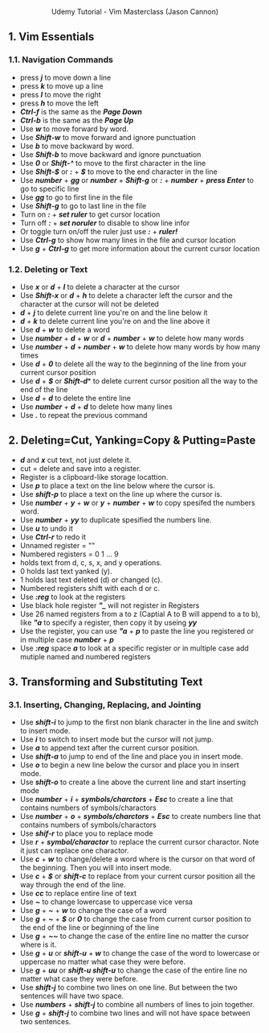<p style="text-align: center;"> Udemy Tutorial - Vim Masterclass (Jason Cannon)</p>

## 1. Vim Essentials
### 1.1. Navigation Commands

- press ***j*** to move down a line
- press ***k*** to move up a line
- press ***l*** to move the right
- press ***h*** to move the left
- ***Ctrl-f*** is the same as the ***Page Down***
- ***Ctrl-b*** is the same as the ***Page Up***
- Use ***w*** to move forward by word.
- Use ***Shift-w*** to move forward and ignore punctuation
- Use ***b*** to move backward by word.
- Use ***Shift-b*** to move backward and ignore punctuation
- Use ***0*** or ***Shift-^*** to move to the first character in the line
- Use ***Shift-$*** or ***:*** + ***\$*** to move to the end character in the line
- Use ***number*** + ***gg*** or ***number*** + ***Shift-g*** or ***:*** + ***number*** + ***press Enter*** to go to specific line
- Use ***gg*** to go to first line in the file
- Use ***Shift-g*** to go to last line in the file
- Turn on ***:*** + ***set ruler*** to get cursor location
- Turn off ***:*** + ***set noruler*** to disable to show line infor
- Or toggle turn on/off the ruler just use ***:*** + ***ruler!***
- Use ***Ctrl-g*** to show how many lines in the file and cursor location 
- Use ***g*** + ***Ctrl-g*** to get more information about the current cursor location

### 1.2. Deleting or Text
- Use ***x*** or ***d*** + ***l*** to delete a character at the cursor
- Use ***Shift-x*** or ***d*** + ***h*** to delete a character left the cursor and the character at the cursor will not be deleted
- ***d*** + ***j*** to delete current line you're on and the line below it
- ***d*** + ***k*** to delete current line you're on and the line above it
- Use ***d*** + ***w*** to delete a word 
- Use ***number*** + ***d*** + ***w*** or ***d*** + ***number*** + ***w*** to delete how many words
- Use ***number*** + ***d*** + ***number*** + ***w*** to delete how many words by how many times
- Use ***d*** + ***0*** to delete all the way to the beginning of the line from your current cursor position
- Use ***d*** + ***$*** or ***Shift-d**** to delete current cursor position all the way to the end of the line
- Use ***d*** + ***d*** to delete the entire line
- Use ***number*** + ***d*** + ***d*** to delete how many lines
- Use ***.*** to repeat the previous command

## 2. Deleting=Cut, Yanking=Copy & Putting=Paste
- ***d*** and ***x*** cut text, not just delete it.
- cut = delete and save into a register.
- Register is a clipboard-like storage locattion.
- Use ***p*** to place a text on the line below where the cursor is.
- Use ***shift-p*** to place a text on the line up where the cursor is.
- Use ***number*** + ***y*** + ***w*** or ***y*** + ***number*** + ***w*** to copy spesifed the numbers word.
- Use ***number*** + ***yy*** to duplicate spesified the numbers line.
- Use ***u*** to undo it
- Use ***Ctrl-r*** to redo it
- Unnamed register = ""
- Numbered registers = 0 1 ... 9
-  holds text from d, c, s, x, and y operations.
- 0 holds last text yanked (y).
- 1 holds last text deleted (d) or changed (c).
- Numbered registers shift with each d or c.
- Use ***:reg*** to look at the registers
- Use black hole register ***"_*** will not register in Registers
- Use 26 named registers from a to z (Captial A to B will append to a to b), like ***"a*** to specify a register, then copy it by useing ***yy***
- Use the register, you can use ***"a*** + ***p*** to paste the line you registered or in multiple case ***number*** + ***p***
- Use ***:reg*** space ***a*** to look at a specific register or in multiple case add mutiple named and numbered registers

## 3. Transforming and Substituting Text
### 3.1. Inserting, Changing, Replacing, and Jointing
- Use ***shift-i*** to jump to the first non blank character in the line and switch to insert mode.
- Use ***i*** to switch to insert mode but the cursor will not jump.
- Use ***a*** to append text after the current cursor position. 
- Use ***shift-a*** to jump to end of the line and place you in insert mode.
- Use ***o*** to begin a new line below the cursor and place you in insert mode.
- Use ***shift-o*** to create a line above the current line and start inserting mode
- Use ***number*** + ***i*** + ***symbols/charctors*** + ***Esc*** to create a line that contains numbers of symbols/charactors
- Use ***number*** + ***o*** + ***symbols/charctors*** + ***Esc*** to create numbers line that contains numbers of symbols/charactors
- Use ***shif-r*** to place you to replace mode
- Use ***r*** + ***symbol/charactor*** to replace the current cursor charactor. Note it just can replace one charactor.
- Use ***c*** + ***w*** to change/delete a word where is the cursor on that word of the beginning. Then you will into insert mode.
- Use ***c*** + ***$*** or ***shift-c*** to replace from your current cursor position all the way through the end of the line.
- Use ***cc*** to replace entire line of text
- Use ***~*** to change lowercase to uppercase vice versa
- Use ***g*** + ***~*** + ***w*** to change the case of a word
- Use ***g*** + ***~*** + ***$*** or ***0*** to change the case from current cursor position to the end of the line or beginning of the line
- Use ***g*** + ***~~*** to change the case of the entire line no matter the cursor where is it.
- Use ***g*** + ***u*** or ***shift-u*** + ***w*** to change the case of the word to lowercase or uppercase no matter what case they were before.
- Use ***g*** + ***uu*** or ***shift-u shift-u*** to change the case of the entire line no matter what case they were before.
- Use ***shift-j*** to combine two lines on one line. But between the two sentences will have two space.
- Use ***numbers*** + ***shift-j*** to combine all numbers of lines to join together.
- Use ***g*** + ***shift-j*** to combine two lines and will not have space between two sentences.
